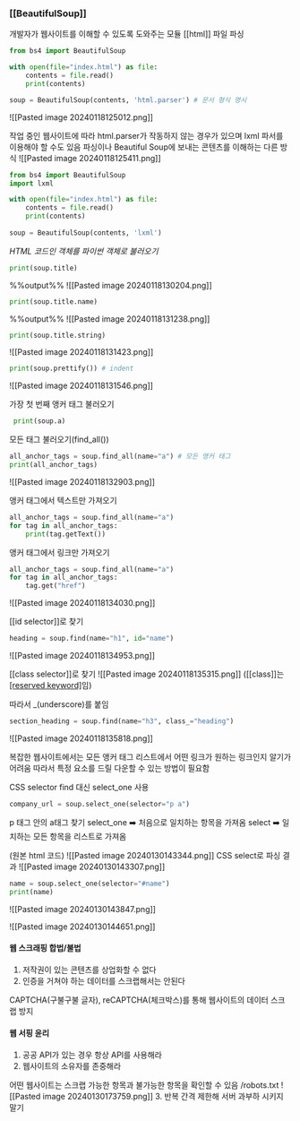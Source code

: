 ### [[BeautifulSoup]]
개발자가 웹사이트를 이해할 수 있도록 도와주는 모듈
 [[html]] 파일 파싱

```python
from bs4 import BeautifulSoup

with open(file="index.html") as file:
    contents = file.read()
    print(contents)

soup = BeautifulSoup(contents, 'html.parser') # 문서 형식 명시
```

![[Pasted image 20240118125012.png]]


작업 중인 웹사이트에 따라 html.parser가 작동하지 않는 경우가 있으며
lxml 파서를 이용해야 할 수도 있음
파싱이나 Beautiful Soup에 보내는 콘텐츠를 이해하는 다른 방식
![[Pasted image 20240118125411.png]]
```python
from bs4 import BeautifulSoup
import lxml

with open(file="index.html") as file:
    contents = file.read()
    print(contents)
    
soup = BeautifulSoup(contents, 'lxml')
```


<em>HTML 코드인 객체를 파이썬 객체로 불러오기</em>
```python
print(soup.title)
```
%%output%%
![[Pasted image 20240118130204.png]]

```python
print(soup.title.name)
```
%%output%%
![[Pasted image 20240118131238.png]]

```python
print(soup.title.string)
```
![[Pasted image 20240118131423.png]]

```python
print(soup.prettify()) # indent
```
![[Pasted image 20240118131546.png]]

가장 첫 번째 앵커 태그 불러오기
```python
 print(soup.a)
```

모든 태그 불러오기(find_all())
```python
all_anchor_tags = soup.find_all(name="a") # 모든 앵커 태그
print(all_anchor_tags)
```
![[Pasted image 20240118132903.png]]

앵커 태그에서 텍스트만 가져오기
```python
all_anchor_tags = soup.find_all(name="a")
for tag in all_anchor_tags:
	print(tag.getText())
```

앵커 태그에서 링크만 가져오기
```python
all_anchor_tags = soup.find_all(name="a")
for tag in all_anchor_tags:
	tag.get("href")
```
![[Pasted image 20240118134030.png]]

[[id selector]]로 찾기
```python
heading = soup.find(name="h1", id="name")
```
![[Pasted image 20240118134953.png]]

[[class selector]]로 찾기
![[Pasted image 20240118135315.png]]
([[class]]는 [[reserved keyword]](예약어)임)

따라서 \_(underscore)를 붙임
```python
section_heading = soup.find(name="h3", class_="heading")
```
![[Pasted image 20240118135818.png]]


복잡한 웹사이트에서는 모든 앵커 태그 리스트에서 어떤 링크가 원하는 링크인지 알기가 어려움
따라서 특정 요소를 드릴 다운할 수 있는 방법이 필요함

CSS selector
find 대신 select_one 사용
```python
company_url = soup.select_one(selector="p a")
```
p 태그 안의 a태그 찾기
select_one ➡️ 처음으로 일치하는 항목을 가져옴
select ➡️ 일치하는 모든 항목을 리스트로 가져옴


(원본 html 코드)
![[Pasted image 20240130143344.png]]
CSS select로 파싱 결과
![[Pasted image 20240130143307.png]]

```python
name = soup.select_one(selector="#name")
print(name)
```
![[Pasted image 20240130143847.png]]

![[Pasted image 20240130144651.png]]


#### 웹 스크래핑 합법/불법
1. 저작권이 있는 콘텐츠를 상업화할 수 없다
2. 인증을 거쳐야 하는 데이터를 스크랩해서는 안된다

CAPTCHA(구불구불 글자), reCAPTCHA(체크박스)를 통해 웹사이트의 데이터 스크랩 방지

#### 웹 서핑 윤리
1. 공공 API가 있는 경우 항상 API를 사용해라
2. 웹사이트의 소유자를 존중해라

어떤 웹사이트는 스크랩 가능한 항목과 불가능한 항목을 확인할 수 있음
/robots.txt
![[Pasted image 20240130173759.png]]
3. 반복 간격 제한해 서버 과부하 시키지 말기

